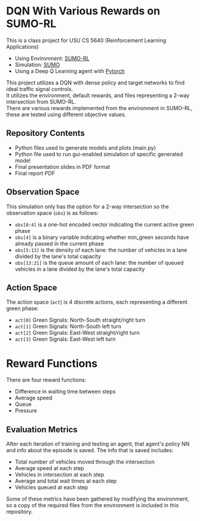 # DQN With Various Rewards on SUMO-RL

This is a class project for USU CS 5640 (Reinforcement Learning Applications)
- Using Environment: [SUMO-RL](https://github.com/LucasAlegre/sumo-rl)
- Simulation: [SUMO](https://github.com/eclipse/sumo)
- Using a Deep Q Learning agent with [Pytorch](https://pytorch.org/docs/stable/index.html)

This project utilizes a DQN with dense policy and target networks to find ideal traffic signal controls.  
It utilizes the environment, default rewards, and files representing a 2-way intersection from SUMO-RL.  
There are various rewards implemented from the environment in SUMO-RL, these are tested using different objective values.

## Repository Contents

- Python files used to generate models and plots (main.py)
- Python file used to run gui-enabled simulation of specific generated model
- Final presentation slides in PDF format
- Final report PDF

## Observation Space

This simulation only has the option for a 2-way intersection so the observation space (```obs```) is as follows:

- ```obs[0:4]``` is a one-hot encoded vector indicating the current active green phase
- ```obs[4]``` is a binary variable indicating whether min_green seconds have already passed in the current phase
- ```obs[5:13]``` is the density of each lane: the number of vehicles in a lane divided by the lane's total capacity
- ```obs[13:21]``` is the queue amount of each lane: the number of queued vehicles in a lane divided by the lane's total capacity

## Action Space

The action space (```act```) is 4 discrete actions, each representing a different green phase:

- ```act[0]``` Green Signals: North-South straight/right turn
- ```act[1]``` Green Signals: North-South left turn
- ```act[2]``` Green Signals: East-West straight/right turn
- ```act[3]``` Green Signals: East-West left turn

# Reward Functions

There are four reward functions:
- Difference in waiting time between steps
- Average speed
- Queue
- Pressure

## Evaluation Metrics

After each iteration of training and testing an agent, that agent's policy NN and info about the episode is saved. The info that is saved includes:
- Total number of vehicles moved through the intersection
- Average speed at each step
- Vehicles in intersection at each step
- Average and total wait times at each step
- Vehicles queued at each step

Some of these metrics have been gathered by modifying the environment, so a copy of the required files from the environment is included in this repository.
